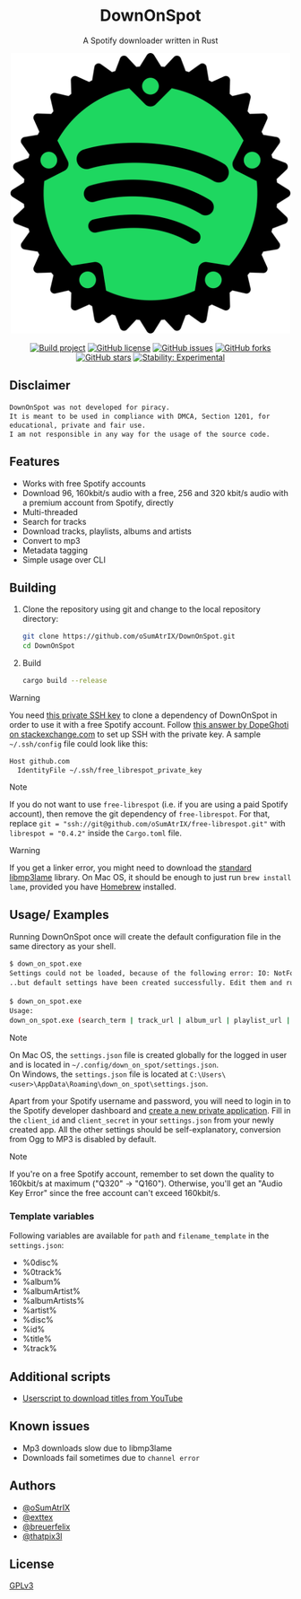 <div align="center">

# DownOnSpot

A Spotify downloader written in Rust

<img src="assets/icon.svg" alt="drawing" width="500"/>

<br>

[![Build project](https://github.com/oSumAtrIX/DownOnSpot/actions/workflows/rust.yml/badge.svg)](https://github.com/oSumAtrIX/DownOnSpot/actions/workflows/rust.yml)
[![GitHub license](https://img.shields.io/github/license/oSumAtrIX/DownOnSpot)](https://github.com/oSumAtrIX/DownOnSpot/blob/main/LICENSE)
[![GitHub issues](https://img.shields.io/github/issues/oSumAtrIX/DownOnSpot)](https://github.com/oSumAtrIX/DownOnSpot/issues)
[![GitHub forks](https://img.shields.io/github/forks/oSumAtrIX/DownOnSpot)](https://github.com/oSumAtrIX/DownOnSpot/network)
[![GitHub stars](https://img.shields.io/github/stars/oSumAtrIX/DownOnSpot)](https://github.com/oSumAtrIX/DownOnSpot/stargazers)
[![Stability: Experimental](https://masterminds.github.io/stability/experimental.svg)](https://masterminds.github.io/stability/experimental.html)

</div>

## Disclaimer

```text
DownOnSpot was not developed for piracy.
It is meant to be used in compliance with DMCA, Section 1201, for educational, private and fair use.
I am not responsible in any way for the usage of the source code.
```

## Features

- Works with free Spotify accounts
- Download 96, 160kbit/s audio with a free, 256 and 320 kbit/s audio with a premium account from Spotify, directly
- Multi-threaded
- Search for tracks
- Download tracks, playlists, albums and artists
- Convert to mp3
- Metadata tagging
- Simple usage over CLI

## Building

1. Clone the repository using git and change to the local repository directory:

   ```bash
   git clone https://github.com/oSumAtrIX/DownOnSpot.git
   cd DownOnSpot
   ```

2. Build

   ```bash
   cargo build --release
   ```

> [!WARNING]
> You need [this private SSH key](assets/free_librespot_private_key) to clone a dependency of DownOnSpot in order to use it with a free Spotify account.
> Follow [this answer by DopeGhoti on stackexchange.com](https://unix.stackexchange.com/a/494485) to set up SSH with the private key.
> A sample `~/.ssh/config` file could look like this:
>
> ```text
> Host github.com
>   IdentityFile ~/.ssh/free_librespot_private_key
> ```

> [!NOTE]
> If you do not want to use `free-librespot` (i.e. if you are using a paid Spotify account), then remove the git dependency of `free-librespot`.
> For that, replace `git = "ssh://git@github.com/oSumAtrIX/free-librespot.git"` with `librespot = "0.4.2"` inside the `Cargo.toml` file.

> [!WARNING]
> If you get a linker error, you might need to download the [standard libmp3lame](https://www.rarewares.org/mp3-lame-libraries.php#libmp3lame) library.
> On Mac OS, it should be enough to just run `brew install lame`, provided you have [Homebrew](https://brew.sh/) installed.

## Usage/ Examples

Running DownOnSpot once will create the default configuration file in the same directory as your shell.

```bash
$ down_on_spot.exe
Settings could not be loaded, because of the following error: IO: NotFound No such file or directory. (os error 2)...
..but default settings have been created successfully. Edit them and run the program again.

$ down_on_spot.exe
Usage:
down_on_spot.exe (search_term | track_url | album_url | playlist_url | artist_url)
```
> [!NOTE]
> On Mac OS, the `settings.json` file is created globally for the logged in user and is located in `~/.config/down_on_spot/settings.json`.  
> On Windows, the `settings.json` file is located at `C:\Users\<user>\AppData\Roaming\down_on_spot\settings.json`.

Apart from your Spotify username and password, you will need to login in to the Spotify developer dashboard and [create a new private application](https://developer.spotify.com/dashboard/applications). Fill in the `client_id` and `client_secret` in your `settings.json` from your newly created app.
All the other settings should be self-explanatory, conversion from Ogg to MP3 is disabled by default.

> [!NOTE]
> If you're on a free Spotify account, remember to set down the quality to 160kbit/s at maximum ("Q320" -> "Q160"). Otherwise, you'll get an "Audio Key Error" since the free account can't exceed 160kbit/s.

### Template variables

Following variables are available for `path` and `filename_template` in the `settings.json`:

- %0disc%
- %0track%
- %album%
- %albumArtist%
- %albumArtists%
- %artist%
- %disc%
- %id%
- %title%
- %track%

## Additional scripts

- [Userscript to download titles from YouTube](https://gist.github.com/oSumAtrIX/6abf46e2ea25d32f4e6608c3c3cf837e)

## Known issues

- Mp3 downloads slow due to libmp3lame
- Downloads fail sometimes due to `channel error`

## Authors

- [@oSumAtrIX](https://osumatrix.me/#github)
- [@exttex](https://git.freezer.life/exttex)
- [@breuerfelix](https://github.com/breuerfelix)
- [@thatpix3l](https://github.com/thatpix3l)

## License

[GPLv3](https://choosealicense.com/licenses/gpl-3.0/)
